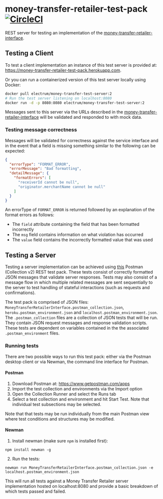 # money-transfer-retailer-test-pack [![CircleCI](https://circleci.com/gh/electrumpayments/money-transfer-retailer-test-pack/tree/master.svg?style=shield)](https://circleci.com/gh/electrumpayments/money-transfer-retailer-test-pack/tree/master)
REST server for testing an implementation of the [money-transfer-retailer-interface](https://github.com/electrumpayments/money-transfer-retailer-interface).

## Testing a Client
To test a client implementation an instance of this test server is provided at: https://money-transfer-retailer-test-pack.herokuapp.com.

Or you can run a containerized version of this test server locally using Docker:
```bash
docker pull electrum/money-transfer-test-server:2
# Run the test server listening on localhost:8080
docker run -d -p 8080:8080 electrum/money-transfer-test-server:2
```

Messages sent to this server via the URLs described in the [money-transfer-retailer-interface](https://github.com/electrumpayments/money-transfer-retailer-interface) will be
validated and responded to with mock data.

### Testing message correctness
Messages will be validated for correctness against the service interface and in the event that a field is missing something similar to the following can be expected:

```json
{
  "errorType": "FORMAT_ERROR",
  "errorMessage": "Bad formatting",
  "detailMessage": {
    "formatErrors": [
      "receiverId cannot be null",
      "originator.merchantName cannot be null"
    ]
  }
}
```

An errorType of `FORMAT_ERROR` is returned followed by an explanation of the format errors as follows:

* The `field`  attribute containing the field that has been formatted incorrectly
* The `msg` field contains information on what violation has occurred
* The `value` field contains the incorrectly formatted value that was used

## Testing a Server
Testing a server implementation can be achieved using [this](https://github.com/electrumpayments/money-transfer-retailer-test-pack/tree/master/test/postman) Postman (Collection v2) REST test pack.
These tests consist of correctly formatted JSON messages that validate server responses. Tests may also consist of a message flow in which multiple related messages are sent sequentially to the server to test handling of stateful interactions (such as requests and confirmations).

The test pack is comprised of JSON files: `MoneyTransferRetailerInterface.postman_collection.json`, `heroku.postman_environment.json` and `localhost.postman_environment.json`.
The `.postman_collection` files are a collection of JSON tests that will be run. They contain JSON request messages and response validation scripts. These tests are dependent on variables contained in the the associated `.postman_environment` files.

### Running tests

There are two possible ways to run this test pack: either via the Postman desktop client or via Newman, the command line interface for Postman.

#### Postman
1. Download Postman at: https://www.getpostman.com/apps
2. Import the test collection and environments via the Import option
3. Open the Collection Runner and select the Runs tab
4. Select a test collection and environment and hit Start Test. Note that individual test subsections may be selected.

Note that that tests may be run individually from the main Postman view where test conditions and structures may be modified.

#### Newman
1. Install newman (make sure `npm` is installed first):
```
npm install newman -g
```
2. Run the tests:
```
newman run MoneyTransferRetailerInterface.postman_collection.json -e localhost.postman_environment.json
```

This will run all tests against a Money Transfer Retailer server implementation hosted on localhost:8080 and provide a basic breakdown of which tests passed and failed.
